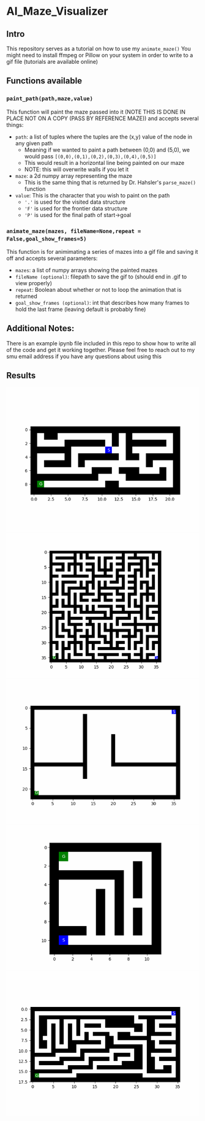# AI_Maze_Visualizer
## Intro
This repository serves as a tutorial on how to use my `animate_maze()`
You might need to install ffmpeg or Pillow on your system in order to write to a gif file (tutorials are available online)
## Functions available
### `paint_path(path,maze,value)`
This function will paint the maze passed into it (NOTE THIS IS DONE IN PLACE NOT ON A COPY (PASS BY REFERENCE MAZE)) and accepts several things:
- `path`: a list of tuples where the tuples are the (x,y) value of the node in any given path
    - Meaning if we wanted to paint a path between (0,0) and (5,0), we would pass `[(0,0),(0,1),(0,2),(0,3),(0,4),(0,5)]`
    - This would result in a horizontal line being painted on our maze
    - NOTE: this will overwrite walls if you let it
- `maze`: a 2d numpy array representing the maze
    - This is the same thing that is returned by Dr. Hahsler's `parse_maze()` function
- `value`: This is the character that you wish to paint on the path
    - `'.'` is used for the visited data structure
    - `'F'` is used for the frontier data structure
    - `'P'` is used for the final path of start->goal
### `animate_maze(mazes, fileName=None,repeat = False,goal_show_frames=5)`
This function is for animimating a series of mazes into a gif file and saving it off and accepts several parameters:
- `mazes`: a list of numpy arrays showing the painted mazes
- `fileName (optional)`: filepath to save the gif to (should end in .gif to view properly)
- `repeat`: Boolean about whether or not to loop the animation that is returned
- `goal_show_frames (optional)`: int that describes how many frames to hold the last frame (leaving default is probably fine)
## Additional Notes:
There is an example ipynb file included in this repo to show how to write all of the code and get it working together. Please feel free to reach out to my smu email address if you have any questions about using this
## Results
![Alt Text](myAnimation.gif)
![Alt Text](gifs/BFS_large_maze.gif)
![Alt Text](gifs/astar_open_maze.gif)
![Alt Text](gifs/DFS_optimal_loops_maze.gif)
![Alt Text](gifs/DFS_optimal_medium_maze.gif)
